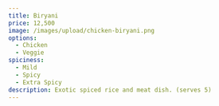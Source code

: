 ```yaml
---
title: Biryani
price: 12,500
image: /images/upload/chicken-biryani.png
options:
  - Chicken
  - Veggie
spiciness:
  - Mild
  - Spicy
  - Extra Spicy
description: Exotic spiced rice and meat dish. (serves 5)
---
```

